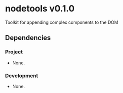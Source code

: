 # nodetools v0.1.0

Toolkit for appending complex components to the DOM

## Dependencies

### Project

- None.

### Development

- None.